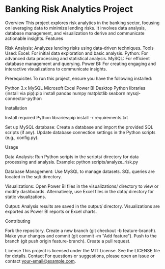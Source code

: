 # Banking Risk Analytics Project
Overview
This project explores risk analytics in the banking sector, focusing on leveraging data to minimize lending risks. It involves data analysis, database management, and visualization to derive and communicate actionable insights.
Features

Risk Analysis: Analyzes lending risks using data-driven techniques.
Tools Used:
Excel: For initial data exploration and basic analysis.
Python: For advanced data processing and statistical analysis.
MySQL: For efficient database management and querying.
Power BI: For creating engaging and interactive visualizations to communicate insights.



Prerequisites
To run this project, ensure you have the following installed:

Python 3.x
MySQL
Microsoft Excel
Power BI Desktop
Python libraries (install via pip):pip install pandas numpy matplotlib seaborn mysql-connector-python



Installation


Install required Python libraries:pip install -r requirements.txt


Set up MySQL database:
Create a database and import the provided SQL scripts (if any).
Update database connection settings in the Python scripts (e.g., config.py).



Usage

Data Analysis:
Run Python scripts in the scripts/ directory for data processing and analysis.
Example: python scripts/analyze_risk.py


Database Management:
Use MySQL to manage datasets. SQL queries are located in the sql/ directory.


Visualizations:
Open Power BI files in the visualizations/ directory to view or modify dashboards.
Alternatively, use Excel files in the data/ directory for static visualizations.


Output:
Analysis results are saved in the output/ directory.
Visualizations are exported as Power BI reports or Excel charts.


Contributing

Fork the repository.
Create a new branch (git checkout -b feature-branch).
Make your changes and commit (git commit -m "Add feature").
Push to the branch (git push origin feature-branch).
Create a pull request.

License
This project is licensed under the MIT License. See the LICENSE file for details.
Contact
For questions or suggestions, please open an issue or contact your-email@example.com.

